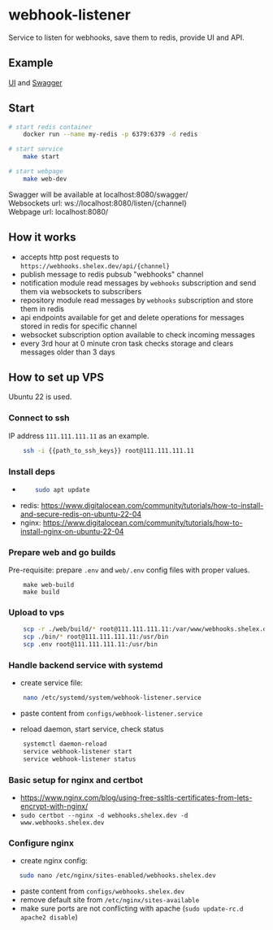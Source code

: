# webhook-listener

Service to listen for webhooks, save them to redis, provide UI and API.

## Example

[UI](https://webhooks.shelex.dev/) and [Swagger](https://webhooks.shelex.dev/swagger/)

## Start

```bash
# start redis container
    docker run --name my-redis -p 6379:6379 -d redis
```

```bash
# start service
    make start
```

```bash
# start webpage
    make web-dev
```

Swagger will be available at localhost:8080/swagger/  
Websockets url: ws://localhost:8080/listen/{channel}  
Webpage url: localhost:8080/

## How it works

- accepts http post requests to `https://webhooks.shelex.dev/api/{channel}`
- publish message to redis pubsub "webhooks" channel
- notification module read messages by `webhooks` subscription and send them via websockets to subscribers
- repository module read messages by `webhooks` subscription and store them in redis
- api endpoints available for get and delete operations for messages stored in redis for specific channel
- websocket subscription option available to check incoming messages
- every 3rd hour at 0 minute cron task checks storage and clears messages older than 3 days


## How to set up VPS

Ubuntu 22 is used.

### Connect to ssh

IP address `111.111.111.11` as an example.

```bash
    ssh -i {{path_to_ssh_keys}} root@111.111.111.11
```

### Install deps

 - 
    ```bash
        sudo apt update
    ```
 - redis: https://www.digitalocean.com/community/tutorials/how-to-install-and-secure-redis-on-ubuntu-22-04
 - nginx: https://www.digitalocean.com/community/tutorials/how-to-install-nginx-on-ubuntu-22-04


### Prepare web and go builds

Pre-requisite: prepare `.env` and `web/.env` config files with proper values.

```
    make web-build
    make build
```

### Upload to vps

```bash
    scp -r ./web/build/* root@111.111.111.11:/var/www/webhooks.shelex.dev/html/
    scp ./bin/* root@111.111.111.11:/usr/bin
    scp .env root@111.111.111.11:/usr/bin
```

### Handle backend service with systemd

 - create service file:
```bash
    nano /etc/systemd/system/webhook-listener.service
```

 - paste content from `configs/webhook-listener.service`
        
 - reload daemon, start service, check status
```bash
    systemctl daemon-reload
    service webhook-listener start
    service webhook-listener status
```

### Basic setup for nginx and certbot

 - https://www.nginx.com/blog/using-free-ssltls-certificates-from-lets-encrypt-with-nginx/
 - `sudo certbot --nginx -d webhooks.shelex.dev -d www.webhooks.shelex.dev`

### Configure nginx

 - create nginx config:
 ```bash
    sudo nano /etc/nginx/sites-enabled/webhooks.shelex.dev
```
 - paste content from `configs/webhooks.shelex.dev`
 - remove default site from `/etc/nginx/sites-available`
 - make sure ports are not conflicting with apache (`sudo update-rc.d apache2 disable`)